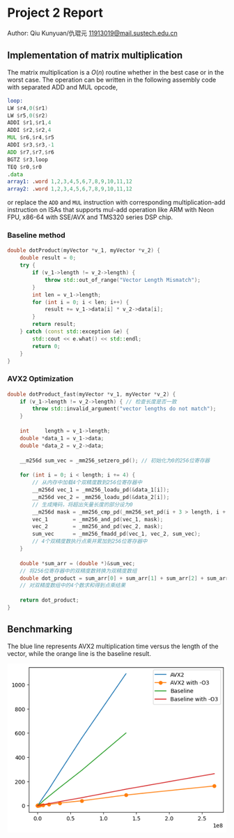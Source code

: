 # Project 2 Report

Author: Qiu Kunyuan/仇琨元 [11913019@mail.sustech.edu.cn](mailto://11913019@mail.sustech.edu.cn)

## Implementation of matrix multiplication

The matrix multiplication is a $O(n)$ routine whether in the best case or in the worst case. The operation can be written in the following assembly code with separated ADD and MUL opcode,

```asm
loop:
LW $r4,0($r1)
LW $r5,0($r2)
ADDI $r1,$r1,4
ADDI $r2,$r2,4
MUL $r6,$r4,$r5
ADDI $r3,$r3,-1
ADD $r7,$r7,$r6
BGTZ $r3,loop
TEQ $r0,$r0
.data
array1: .word 1,2,3,4,5,6,7,8,9,10,11,12
array2: .word 1,2,3,4,5,6,7,8,9,10,11,12
```

or replace the `ADD` and `MUL` instruction with corresponding multiplication-add instruction on ISAs that supports mul-add operation like ARM with Neon FPU, x86-64 with SSE/AVX and TMS320 series DSP chip.

### Baseline method

```cpp
double dotProduct(myVector *v_1, myVector *v_2) {
    double result = 0;
    try {
        if (v_1->length != v_2->length) {
            throw std::out_of_range("Vector Length Mismatch");
        }
        int len = v_1->length;
        for (int i = 0; i < len; i++) {
            result += v_1->data[i] * v_2->data[i];
        }
        return result;
    } catch (const std::exception &e) {
        std::cout << e.what() << std::endl;
        return 0;
    }
}
```

### AVX2 Optimization

```cpp
double dotProduct_fast(myVector *v_1, myVector *v_2) {
    if (v_1->length != v_2->length) { // 检查长度是否一致
        throw std::invalid_argument("vector lengths do not match");
    }

    int     length = v_1->length;
    double *data_1 = v_1->data;
    double *data_2 = v_2->data;

    __m256d sum_vec = _mm256_setzero_pd(); // 初始化为0的256位寄存器

    for (int i = 0; i < length; i += 4) {
        // 从内存中加载4个双精度数到256位寄存器中
        __m256d vec_1 = _mm256_loadu_pd(&data_1[i]);
        __m256d vec_2 = _mm256_loadu_pd(&data_2[i]);
        // 生成掩码，将超出矢量长度的部分设为0
        __m256d mask = _mm256_cmp_pd(_mm256_set_pd(i + 3 > length, i + 2 > length, i + 1 > length, i > length), _mm256_setzero_pd(), _CMP_EQ_OQ);
        vec_1        = _mm256_and_pd(vec_1, mask);
        vec_2        = _mm256_and_pd(vec_2, mask);
        sum_vec      = _mm256_fmadd_pd(vec_1, vec_2, sum_vec);
        // 4个双精度数执行点乘并累加到256位寄存器中
    }

    double *sum_arr = (double *)&sum_vec;
    // 将256位寄存器中的双精度数转换为双精度数组
    double dot_product = sum_arr[0] + sum_arr[1] + sum_arr[2] + sum_arr[3];
    // 对双精度数组中的4个数求和得到点乘结果

    return dot_product;
}
```

## Benchmarking

The blue line represents AVX2 multiplication time versus the length of the vector, while the orange line is the baseline result.

![img](baseline_vs_avx2.png)